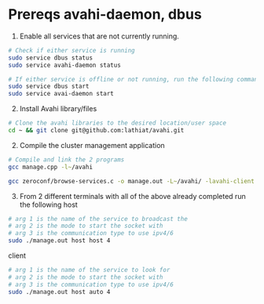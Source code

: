

# Prereqs avahi-daemon, dbus

1. Enable all services that are not currently running.
```bash
# Check if either service is running
sudo service dbus status
sudo service avahi-daemon status

# If either service is offline or not running, run the following command(s)
sudo service dbus start
sudo service avai-daemon start
```

2. Install Avahi library/files
```bash
# Clone the avahi libraries to the desired location/user space
cd ~ && git clone git@github.com:lathiat/avahi.git
```

2. Compile the cluster management application
```bash
# Compile and link the 2 programs
gcc manage.cpp -l~/avahi

gcc zeroconf/browse-services.c -o manage.out -L~/avahi/ -lavahi-client -lavahi-common

```

3. From 2 different terminals with all of the above already completed run the following
host
```bash
# arg 1 is the name of the service to broadcast the
# arg 2 is the mode to start the socket with
# arg 3 is the communication type to use ipv4/6
sudo ./manage.out host host 4
```

client
```bash
# arg 1 is the name of the service to look for
# arg 2 is the mode to start the socket with
# arg 3 is the communication type to use ipv4/6
sudo ./manage.out host auto 4
```